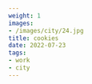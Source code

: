 ```yaml
---
weight: 1
images:
- /images/city/24.jpg
title: cookies
date: 2022-07-23
tags:
- work
- city
---
```

